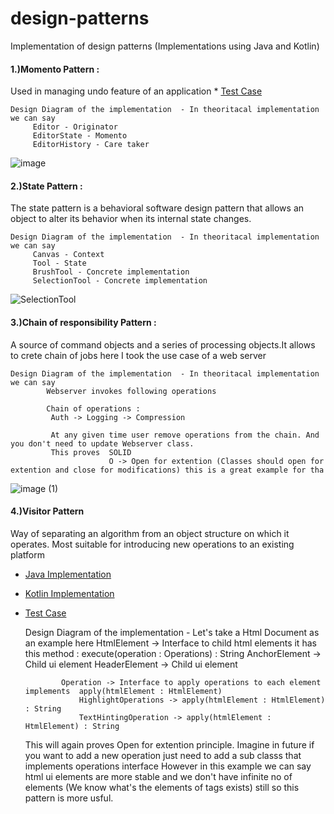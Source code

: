# design-patterns
Implementation of design patterns (Implementations using Java and Kotlin)

 #### 1.)Momento Pattern : 
  Used in managing undo feature of an application
    *  [Test Case](https://github.com/ucdevinda123/design-patterns/blob/master//src/test/java/com/designpatterns/dev/behavioral/visitor/TestVisitorPatternJava.java)   
      
    Design Diagram of the implementation  - In theoritacal implementation we can say
         Editor - Originator
         EditorState - Momento
         EditorHistory - Care taker
  
  ![image](https://user-images.githubusercontent.com/4921099/118596977-aabbf700-b7de-11eb-9f32-7a445e40ffb1.png)

 #### 2.)State Pattern : 
 The state pattern is a behavioral software design pattern that allows an object to alter its behavior when its internal state changes.

    Design Diagram of the implementation  - In theoritacal implementation we can say
         Canvas - Context
         Tool - State
         BrushTool - Concrete implementation
         SelectionTool - Concrete implementation
         
  ![SelectionTool](https://user-images.githubusercontent.com/4921099/118616021-e614f080-b7f3-11eb-89e6-144c0afc89b2.PNG)
  
  
 #### 3.)Chain of responsibility Pattern : 
   A source of command objects and a series of processing objects.It allows to crete chain of jobs
   here I took the use case of a web server
    
    Design Diagram of the implementation  - In theoritacal implementation we can say
            Webserver invokes following operations
            
            Chain of operations :
             Auth -> Logging -> Compression
              
             At any given time user remove operations from the chain. And you don't need to update Webserver class.
             This proves  SOLID
                          O -> Open for extention (Classes should open for extention and close for modifications) this is a great example for tha
    
 ![image (1)](https://user-images.githubusercontent.com/4921099/123273354-28d59100-d535-11eb-9855-999d909e2f13.png)
 
 
 
 #### 4.)Visitor Pattern 
   Way of separating an algorithm from an object structure on which it operates.
   Most suitable for introducing new operations to an existing platform
    
  *  [Java Implementation](https://github.com/ucdevinda123/design-patterns/blob/main/src/main/java/com/designpatterns/dev/behavioral/visitor/java/)   
  *  [Kotlin Implementation](https://github.com/ucdevinda123/design-patterns/blob/main/src/main/java/com/designpatterns/dev/behavioral/visitor/kotlin/)   
            
  *  [Test Case](https://github.com/ucdevinda123/design-patterns/blob/master/src/test/java/com/designpatterns/dev/behavioral/visitor/TestVisitorPatternJava.java)   
                            
      Design Diagram of the implementation  - Let's take a Html Document as an example here
                 HtmlElement -> Interface to child html elements it has this method : execute(operation : Operations) : String
                     AnchorElement -> Child ui element
                     HeaderElement -> Child ui element  
                     
                 Operation -> Interface to apply operations to each element implements  apply(htmlElement : HtmlElement)
                     HighlightOperations -> apply(htmlElement : HtmlElement) : String
                     TextHintingOperation -> apply(htmlElement : HtmlElement) : String
                     
      This will again proves Open for extention principle. Imagine in future if you want to add a new  operation just need to add a sub classs that implements operations interface
      However in this example we can say html ui elements are more stable and we don't have infinite no of elements (We know what's the elements of tags exists) still so this pattern is more usful.                  
